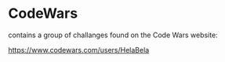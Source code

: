 # CodeWars

contains a group of challanges found on the Code Wars website: 

https://www.codewars.com/users/HelaBela
